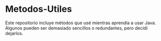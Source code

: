 # Metodos-Utiles

Este repositorio incluye métodos que usé mientras aprendía a usar Java. Algunos pueden ser demasiado sencillos o redundantes, pero decidí dejarlos.
